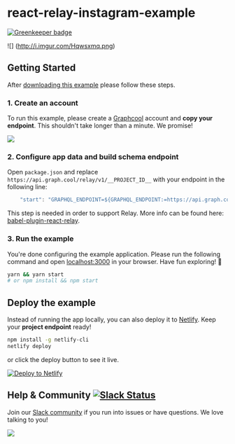 # react-relay-instagram-example

[![Greenkeeper badge](https://badges.greenkeeper.io/graphcool-examples/react-relay-instagram-example.svg)](https://greenkeeper.io/)

![] (http://i.imgur.com/Hqwsxmq.png)

## Getting Started

After [downloading this example](https://github.com/graphcool-examples/react-relay-instagram-example/archive/master.zip) please follow these steps.

### 1. Create an account

To run this example, please create a [Graphcool](http://graph.cool) account and **copy your endpoint**. This shouldn't take longer than a minute. We promise!

![](https://i.gyazo.com/a0fb8e342ec9844e466cd6dc0a27516d.gif)


### 2. Configure app data and build schema endpoint

Open `package.json` and replace `https://api.graph.cool/relay/v1/__PROJECT_ID__` with your endpoint in the following line:

```js
    "start": "GRAPHQL_ENDPOINT=${GRAPHQL_ENDPOINT:=https://api.graph.cool/relay/v1/__PROJECT_ID__} webpack-dev-server -d --hot --inline --history-api-fallback --no-info --port 3000",
```

This step is needed in order to support Relay. More info can be found here: [babel-plugin-react-relay](https://github.com/graphcool/babel-plugin-react-relay).

### 3. Run the example

You're done configuring the example application. Please run the following command and open [localhost:3000](http://localhost:3000) in your browser. Have fun exploring! 🎉

```sh
yarn && yarn start
# or npm install && npm start
```

## Deploy the example

Instead of running the app locally, you can also deploy it to [Netlify](https://www.netlify.com). Keep your **project endpoint** ready!

```sh
npm install -g netlify-cli
netlify deploy
```

or click the deploy button to see it live.

[![Deploy to Netlify](https://www.netlify.com/img/deploy/button.svg)](https://app.netlify.com/start/deploy?repository=https://github.com/graphcool-examples/react-relay-instagram-example)

## Help & Community [![Slack Status](https://slack.graph.cool/badge.svg)](https://slack.graph.cool)

Join our [Slack community](http://slack.graph.cool/) if you run into issues or have questions. We love talking to you!

![](http://i.imgur.com/5RHR6Ku.png)
